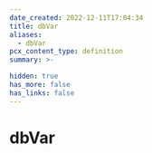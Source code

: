 ```yaml
---
date_created: 2022-12-11T17:04:34
title: dbVar
aliases:
  - dbVar
pcx_content_type: definition
summary: >-

hidden: true
has_more: false
has_links: false
---
```


# dbVar
